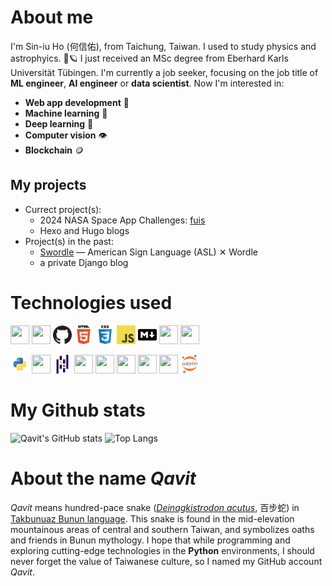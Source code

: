 # About me

I'm Sin-iu Ho (何信佑), from Taichung, Taiwan. 
I used to study physics and astrophyics. 🔭🪐 
I just received an MSc degree from Eberhard Karls Universität Tübingen. 
I'm currently a job seeker, focusing on the job title of **ML engineer**, **AI engineer** or **data scientist**.
Now I'm interested in:
  - **Web app development** 🎁
  - **Machine learning** 🤖
  - **Deep learning** 🧠
  - **Computer vision** 👁️
  - **Blockchain** 🪙

## My projects
- Currect project(s):
  - 2024 NASA Space App Challenges: [fuis](https://github.com/qavit/fuis)
  - Hexo and Hugo blogs
- Project(s) in the past:
  - [Swordle](https://github.com/learnai2024-team3-project/slgame) — American Sign Language (ASL) ✕ Wordle
  - a private Django blog


# Technologies used

<code><img height="30" width="30" src= "https://upload.wikimedia.org/wikipedia/commons/4/4b/Bash_Logo_Colored.svg"></code>
<code><img height="30" width="30" src= "https://upload.wikimedia.org/wikipedia/commons/thumb/3/3f/Git_icon.svg/1024px-Git_icon.svg.png"></code>
<code><img height="30" width="30" src= "https://raw.githubusercontent.com/github/explore/80688e429a7d4ef2fca1e82350fe8e3517d3494d/topics/github-api/github-api.png"></code>
<code><img height="30" width="30" src= "https://raw.githubusercontent.com/github/explore/80688e429a7d4ef2fca1e82350fe8e3517d3494d/topics/html/html.png"></code>
<code><img height="30" width="30" src= "https://raw.githubusercontent.com/github/explore/80688e429a7d4ef2fca1e82350fe8e3517d3494d/topics/css/css.png"></code>
<code><img height="30" width="30" src= "https://raw.githubusercontent.com/github/explore/80688e429a7d4ef2fca1e82350fe8e3517d3494d/topics/javascript/javascript.png"></code>
<code><img height="30" width="30" src= "https://raw.githubusercontent.com/github/explore/80688e429a7d4ef2fca1e82350fe8e3517d3494d/topics/markdown/markdown.png"></code>
<code><img height="30" width="30" src= "https://cdn.worldvectorlogo.com/logos/django.svg"></code>
<code><img height="30" width="30" src= "https://tangiblebytes.co.uk/hugoSM.png"></code>

<code><img height="30" width="30" src= "https://raw.githubusercontent.com/github/explore/80688e429a7d4ef2fca1e82350fe8e3517d3494d/topics/python/python.png"></code>
<code><img height="30" width="30" src= "https://upload.wikimedia.org/wikipedia/commons/6/67/Numpy-svgrepo-com.svg"></code>
<code><img height="30" width="30" src= "https://raw.githubusercontent.com/devicons/devicon/2ae2a900d2f041da66e950e4d48052658d850630/icons/pandas/pandas-original.svg"></code>
<code><img height="30" width="30" src= "https://seaborn.pydata.org/_images/logo-mark-lightbg.svg"></code>
<code><img height="30" width="30" src= "https://upload.wikimedia.org/wikipedia/commons/b/b2/SCIPY_2.svg"></code>
<code><img height="30" width="30" src= "https://upload.wikimedia.org/wikipedia/commons/2/2d/Tensorflow_logo.svg"></code>
<code><img height="30" width="30" src= "https://upload.wikimedia.org/wikipedia/commons/0/05/Scikit_learn_logo_small.svg"></code>
<code><img height="30" width="30" src= "https://www.vectorlogo.zone/logos/pytorch/pytorch-icon.svg"></code>
<code><img height="30" width="30" src= "https://raw.githubusercontent.com/github/explore/80688e429a7d4ef2fca1e82350fe8e3517d3494d/topics/jupyter-notebook/jupyter-notebook.png"></code>


# My Github stats
![Qavit's GitHub stats](https://github-readme-stats.vercel.app/api?username=qavit&show_icons=true&hide=issues&theme=dark)
![Top Langs](https://github-readme-stats.vercel.app/api/top-langs/?username=qavit&layout=compact)

# About the name *Qavit*
*Qavit* means hundred-pace snake ([*Deinagkistrodon acutus*](https://www.snakesoftaiwan.com/deinagkistrodon-acutus.html), 百步蛇) in [Takbunuaz Bunun language](https://ilrdc.tw/research/athousand/pdf/lan4_4.pdf). This snake is found in the mid-elevation mountainous areas of central and southern Taiwan, and symbolizes oaths and friends in Bunun mythology. I hope that while programming and exploring cutting-edge technologies in the **Python** environments, I should never forget the value of Taiwanese culture, so I named my GitHub account *Qavit*.
